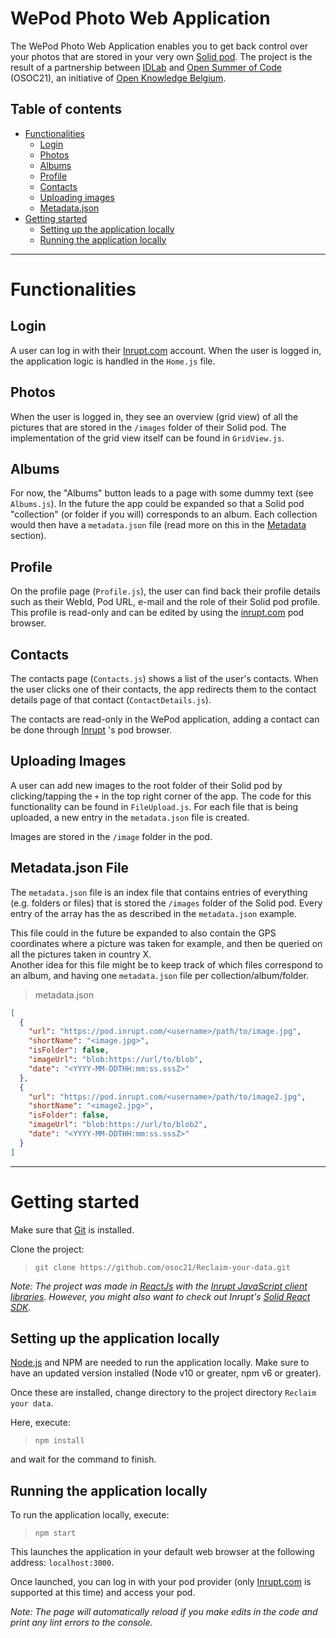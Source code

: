 # WePod Photo Web Application

The WePod Photo Web Application enables you to get back control over your photos that are stored in your very own [Solid pod](https://signup.pod.inrupt.com/). The project is the result of a partnership between [IDLab](https://idlab.technology/) and [Open Summer of Code](https://osoc.be/) (OSOC21), an initiative of [Open Knowledge Belgium](https://openknowledge.be/).

## Table of contents

- [Functionalities](#functionalities)
  - [Login](#login)
  - [Photos](#photos)
  - [Albums](#albums)
  - [Profile](#profile)
  - [Contacts](#contacts)
  - [Uploading images](#uploading-images)
  - [Metadata.json](#metadatajson-file)
- [Getting started](#getting-started)
  - [Setting up the application locally](#setting-up-the-application-locally)
  - [Running the application locally](#running-the-application-locally)

---

# Functionalities

## Login

A user can log in with their [Inrupt.com](https://podbrowser.inrupt.com/login) account. When the user is logged in, the application logic is handled in the `Home.js` file.

## Photos

When the user is logged in, they see an overview (grid view) of all the pictures that are stored in the `/images` folder of their Solid pod. The implementation of the grid view itself can be found in `GridView.js`.

## Albums

For now, the "Albums" button leads to a page with some dummy text (see `Albums.js`). In the future the app could be expanded so that a Solid pod "collection" (or folder if you will) corresponds to an album. Each collection would then have a `metadata.json` file (read more on this in the [Metadata](#metadatajson-file) section).

## Profile

On the profile page (`Profile.js`), the user can find back their profile details such as their WebId, Pod URL, e-mail and the role of their Solid pod profile. This profile is read-only and can be edited by using the [inrupt.com](https://podbrowser.inrupt.com) pod browser.

## Contacts

The contacts page (`Contacts.js`) shows a list of the user's contacts. When the user clicks one of their contacts, the app redirects them to the contact details page of that contact (`ContactDetails.js`).

The contacts are read-only in the WePod application, adding a contact can be done through [Inrupt](https://podbrowser.inrupt.com/login) 's pod browser.

## Uploading Images

A user can add new images to the root folder of their Solid pod by clicking/tapping the `+` in the top right corner of the app. The code for this functionality can be found in `FileUpload.js`. For each file that is being uploaded, a new entry in the `metadata.json` file is created.

Images are stored in the `/image` folder in the pod.

## Metadata.json File

The `metadata.json` file is an index file that contains entries of everything (e.g. folders or files) that is stored the `/images` folder of the Solid pod. Every entry of the array has the as described in the `metadata.json` example.

This file could in the future be expanded to also contain the GPS coordinates where a picture was taken for example, and then be queried on all the pictures taken in country X.  
Another idea for this file might be to keep track of which files correspond to an album, and having one `metadata.json` file per collection/album/folder.

> metadata.json

```json
[
  {
    "url": "https://pod.inrupt.com/<username>/path/to/image.jpg",
    "shortName": "<image.jpg>",
    "isFolder": false,
    "imageUrl": "blob:https://url/to/blob",
    "date": "<YYYY-MM-DDTHH:mm:ss.sssZ>"
  },
  {
    "url": "https://pod.inrupt.com/<username>/path/to/image2.jpg",
    "shortName": "<image2.jpg>",
    "isFolder": false,
    "imageUrl": "blob:https://url/to/blob2",
    "date": "<YYYY-MM-DDTHH:mm:ss.sssZ>"
  }
]
```

---

# Getting started

Make sure that [Git](https://git-scm.com/downloads) is installed.

Clone the project:

> `git clone https://github.com/osoc21/Reclaim-your-data.git`

*Note: The project was made in [ReactJs](https://reactjs.org/) with the [Inrupt JavaScript client libraries](https://docs.inrupt.com/developer-tools/javascript/client-libraries/). However, you might also want to check out Inrupt's [Solid React SDK](https://docs.inrupt.com/developer-tools/javascript/react-sdk/).*

## Setting up the application locally

[Node.js](https://nodejs.org/en/download/) and NPM are needed to run the application locally. Make sure to have an updated version installed (Node v10 or greater, npm v6 or greater).

Once these are installed, change directory to the project directory `Reclaim your data`.

Here, execute:

> `npm install`

and wait for the command to finish.

## Running the application locally

To run the application locally, execute:

> `npm start`

This launches the application in your default web browser at the following address: `localhost:3000`.

Once launched, you can log in with your pod provider (only [Inrupt.com](https://podbrowser.inrupt.com/login) is supported at this time) and access your pod.

*Note: The page will automatically reload if you make edits in the code and print any lint errors to the console.*
